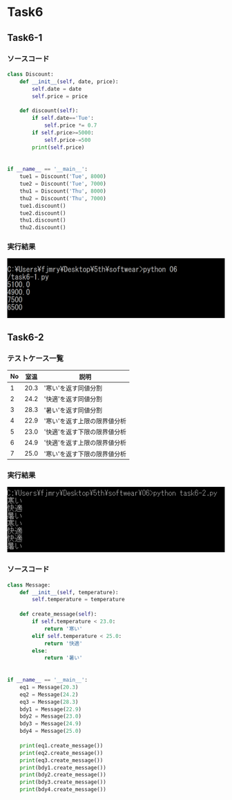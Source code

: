 # Task6

## Task6-1

### ソースコード

```python
class Discount:
    def __init__(self, date, price):
        self.date = date 
        self.price = price

    def discount(self):
        if self.date=='Tue':
            self.price *= 0.7
        if self.price>=5000:
            self.price-=500
        print(self.price)


if __name__ == '__main__':
    tue1 = Discount('Tue', 8000)
    tue2 = Discount('Tue', 7000)
    thu1 = Discount('Thu', 8000)
    thu2 = Discount('Thu', 7000)
    tue1.discount()
    tue2.discount()
    thu1.discount()
    thu2.discount()

```

### 実行結果

![result1](task6-1.png)

## Task6-2

### テストケース一覧

| No | 室温 | 説明 |
|-|-|-|
|1| 20.3 | '寒い'を返す同値分割
|2| 24.2 | '快適'を返す同値分割
|3| 28.3 | '暑い'を返す同値分割
|4| 22.9 | '寒い'を返す上限の限界値分析
|5| 23.0 | '快適'を返す下限の限界値分析
|6| 24.9 | '快適'を返す上限の限界値分析
|7| 25.0 | '寒い'を返す下限の限界値分析

### 実行結果

![result2](task6-2.png)

### ソースコード

```python
class Message:
    def __init__(self, temperature):
        self.temperature = temperature

    def create_message(self):
        if self.temperature < 23.0:
            return '寒い'
        elif self.temperature < 25.0:
            return '快適'
        else:
            return '暑い'


if __name__ == '__main__':
    eq1 = Message(20.3)
    eq2 = Message(24.2)
    eq3 = Message(28.3)
    bdy1 = Message(22.9)
    bdy2 = Message(23.0)
    bdy3 = Message(24.9)
    bdy4 = Message(25.0)

    print(eq1.create_message())
    print(eq2.create_message())
    print(eq3.create_message())
    print(bdy1.create_message())
    print(bdy2.create_message())
    print(bdy3.create_message())
    print(bdy4.create_message())

```
